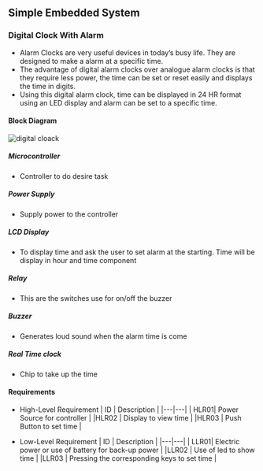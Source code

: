 ## Simple Embedded System
### Digital Clock With Alarm
- Alarm Clocks are very useful devices in today’s busy life. They are designed to make a alarm at a specific time.
- The advantage of digital alarm clocks over analogue alarm clocks is that they require less power, the time can be set or reset easily and displays the time in digits.
- Using this digital alarm clock, time can be displayed in 24 HR format using an LED display and alarm can be set to a specific time.

#### Block Diagram
![digital cloack](https://user-images.githubusercontent.com/98817420/154792410-1653de9a-561b-44a1-9b69-9fa1e3080a65.png)
##### Microcontroller
- Controller to do desire task
##### Power Supply
- Supply power to the controller
##### LCD Display
- To display time and ask the user to set alarm at the starting. Time will be display in hour and time component
##### Relay 
- This are the switches use for on/off the buzzer
##### Buzzer
- Generates loud sound when the alarm time is come
##### Real Time clock
- Chip to take up the time 

#### Requirements
- High-Level Requirement
| ID | Description |
  |---|---|
  | HLR01| Power Source for controller |
  |HLR02 | Display to view time |
  |HLR03 | Push Button to set time |
  
- Low-Level Requirement
| ID | Description |
  |---|---|
  | LLR01| Electric power or use of battery for back-up power |
  |LLR02 | Use of led to show time |
  |LLR03 | Pressing the corresponding keys to set time |
